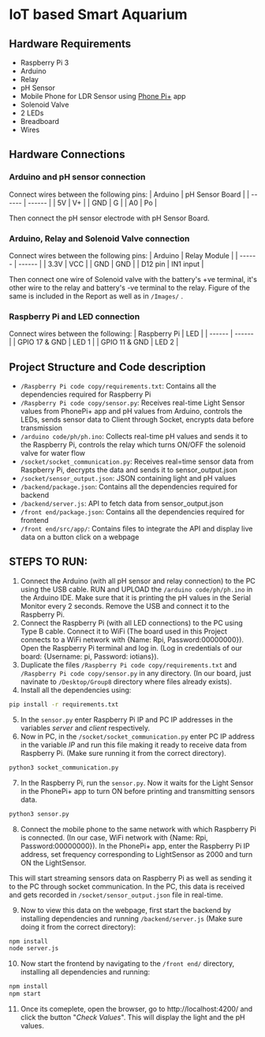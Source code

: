 # IoT based Smart Aquarium

## Hardware Requirements

* Raspberry Pi 3
* Arduino
* Relay
* pH Sensor
* Mobile Phone for LDR Sensor using [Phone Pi+](https://play.google.com/store/apps/details?id=com.phonepiplus&hl=en_US&gl=US&pli=1) app
* Solenoid Valve
* 2 LEDs
* Breadboard
* Wires

## Hardware Connections

### Arduino and pH sensor connection
Connect wires between the following pins:
| Arduino | pH Sensor Board |
| ------ | ------ |
| 5V | V+ |
| GND | G |
| A0 | Po |

Then connect the pH sensor electrode with pH Sensor Board.


### Arduino, Relay and Solenoid Valve connection

Connect wires between the following pins:
| Arduino | Relay Module |
| ------ | ------ |
| 3.3V | VCC |
| GND | GND |
| D12 pin | IN1 input |

Then connect one wire of Solenoid valve with the battery's +ve terminal, it's other wire to the relay and battery's -ve terminal to the relay. Figure of the same is included in the Report as well as in ```/Images/``` .

### Raspberry Pi and LED connection
Connect wires between the following:
| Raspberry Pi | LED |
| ------ | ------ |
| GPIO 17 & GND | LED 1 |
| GPIO 11 & GND | LED 2 |

## Project Structure and Code description

* ```/Raspberry Pi code copy/requirements.txt```: Contains all the dependencies required for Raspberry Pi
* ```/Raspberry Pi code copy/sensor.py```: Receives real-time Light Sensor values from PhonePi+ app and pH values from Arduino, controls the LEDs, sends sensor data to Client through Socket, encrypts data before transmission
* ```/arduino code/ph/ph.ino```: Collects real-time pH values and sends it to the Raspberry Pi, controls the relay which turns ON/OFF the solenoid valve for water flow
* ```/socket/socket_communication.py```: Receives real=time sensor data from Raspberry Pi, decrypts the data and sends it to sensor_output.json
* ```/socket/sensor_output.json```: JSON containing light and pH values
* ```/backend/package.json```: Contains all the dependencies required for backend
* ```/backend/server.js```: API to fetch data from sensor_output.json
* ```/front end/package.json```: Contains all the dependencies required for frontend
* ```/front end/src/app/```: Contains files to integrate the API and display live data on a button click on a webpage

## STEPS TO RUN:

1) Connect the Arduino (with all pH sensor and relay connection) to the PC using the USB cable. RUN and UPLOAD the ```/arduino code/ph/ph.ino``` in the Arduino IDE. Make sure that it is printing the pH values in the Serial Monitor every 2 seconds. Remove the USB and connect it to the Raspberry Pi.
2) Connect the Raspberry Pi (with all LED connections) to the PC using Type B cable. Connect it to WiFi (The board used in this Project connects to a WiFi network with {Name: Rpi, Password:00000000}). Open the Raspberry Pi terminal and log in. (Log in credentials of our board: {Username: pi, Password: iotians}).
3) Duplicate the files ```/Raspberry Pi code copy/requirements.txt``` and ```/Raspberry Pi code copy/sensor.py``` in any directory. (In our board, just navinate to ```/Desktop/Group8``` directory where files already exists).
4) Install all the dependencies using: 
```sh
pip install -r requirements.txt
```
5) In the ```sensor.py``` enter Raspberry Pi IP and PC IP addresses in the variables _server_ and _client_ respectively.
6) Now in PC, in the ```/socket/socket_communication.py``` enter PC IP address in the variable _IP_ and run this file making it ready to receive data from Raspberry Pi. (Make sure running it from the correct directory).
```sh
python3 socket_communication.py
```
7) In the Raspberry Pi, run the ```sensor.py```. Now it waits for the Light Sensor in the PhonePi+ app to turn ON before printing and transmitting sensors data.
```sh
python3 sensor.py
```
8) Connect the mobile phone to the same network with which Raspberry Pi is connected. (In our case, WiFi network with {Name: Rpi, Password:00000000}). In the PhonePi+ app, enter the Raspberry Pi IP address, set frequency corresponding to LightSensor as 2000 and turn ON the LightSensor.

This will start streaming sensors data on Raspberry Pi as well as sending it to the PC through socket communication. In the PC, this data is received and gets recorded in ```/socket/sensor_output.json``` file in real-time.

9) Now to view this data on the webpage, first start the backend by installing dependencies and running ```/backend/server.js``` (Make sure doing it from the correct directory):
```sh
npm install
node server.js
```
10) Now start the frontend by navigating to the ```/front end/``` directory, installing all dependencies and running:
```sh
npm install
npm start
```
11) Once its comeplete, open the browser, go to http://localhost:4200/ and click the button "_Check Values_". This will display the light and the pH values.
